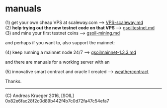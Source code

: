 # manuals

 (1) get your own cheap VPS at scaleway.com --> [VPS-scaleway.md](VPS-scaleway.md)  
 (2) **help trying out the new testnet code on that VPS** -->  [gsoiltestnet.md](gsoiltestnet.md)  
 (3) and mine your first testnet coins --> [gsoil-mining.md](gsoil-mining.md)
 
and perhaps if you want to, also support the mainnet:

 (4) keep running a mainnet node 24/7 -->  [gsoilmainnet-1.3.3.md](gsoilmainnet-1.3.3.md)
 
and there are manuals for a working server with an 

 (5) innovative smart contract and oracle I created --> [weathercontract](https://github.com/drandreaskrueger/weathercontract_user)
 
Thanks.

---

(C) Andreas Krueger 2016, [SOIL] 0x82e6fac28f2c0d89b442f4b7c0d72fa47c54efa7
